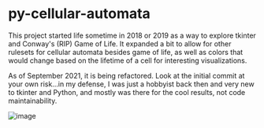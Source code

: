 # py-cellular-automata

This project started life sometime in 2018 or 2019 as a way to explore tkinter and Conway's (RIP) Game of Life. 
It expanded a bit to allow for other rulesets for cellular automata besides game of life, as well as colors that would change based on the lifetime of a cell for interesting visualizations.

As of September 2021, it is being refactored. Look at the initial commit at your own risk...in my defense, I was just a hobbyist back then and very new to tkinter and Python, and mostly was there for the cool results, not code maintainability.

![image](https://user-images.githubusercontent.com/45133114/133729513-750e3b43-0861-4eaf-8cf0-4c15d5fd9e68.png)


